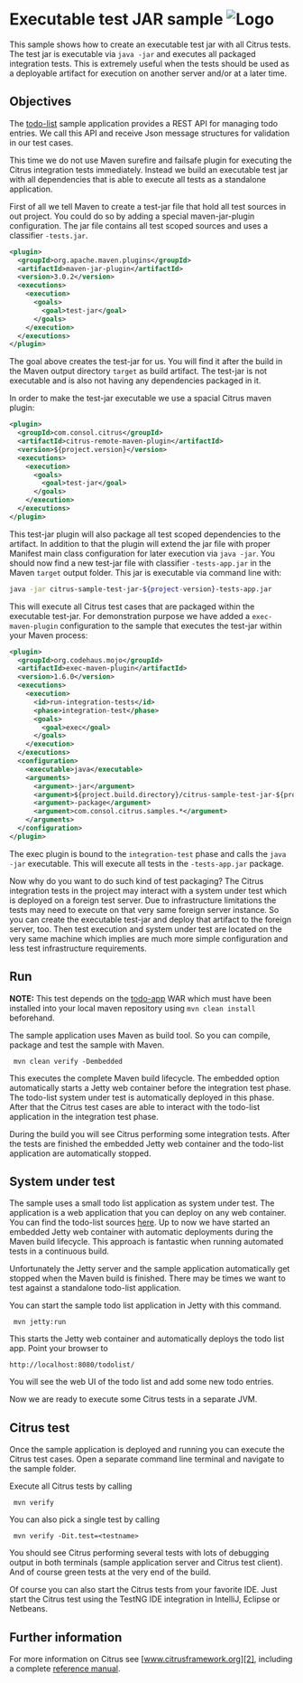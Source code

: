 Executable test JAR sample ![Logo][1]
==============

This sample shows how to create an executable test jar with all Citrus tests. The test jar is executable via `java -jar` and
executes all packaged integration tests. This is extremely useful when the tests should be used as a deployable artifact for execution on another
server and/or at a later time.

Objectives
---------

The [todo-list](../todo-app/README.md) sample application provides a REST API for managing todo entries.
We call this API and receive Json message structures for validation in our test cases.

This time we do not use Maven surefire and failsafe plugin for executing the Citrus integration tests immediately. Instead we build an executable 
test jar with all dependencies that is able to execute all tests as a standalone application.
    
First of all we tell Maven to create a test-jar file that hold all test sources in out project. You could do so by adding a special maven-jar-plugin configuration. The jar file contains all test scoped sources and 
uses a classifier `-tests.jar`.

```xml
<plugin>
  <groupId>org.apache.maven.plugins</groupId>
  <artifactId>maven-jar-plugin</artifactId>
  <version>3.0.2</version>
  <executions>
    <execution>
      <goals>
        <goal>test-jar</goal>
      </goals>
    </execution>
  </executions>
</plugin>
```

The goal above creates the test-jar for us. You will find it after the build in the Maven output directory `target` as build artifact. The test-jar is not executable and is also not having any dependencies packaged in it.

In order to make the test-jar executable we use a spacial Citrus maven plugin:

```xml
<plugin>
  <groupId>com.consol.citrus</groupId>
  <artifactId>citrus-remote-maven-plugin</artifactId>
  <version>${project.version}</version>
  <executions>
    <execution>
      <goals>
        <goal>test-jar</goal>
      </goals>
    </execution>
  </executions>
</plugin>
```

This test-jar plugin will also package all test scoped dependencies to the artifact. In addition to that the plugin will extend the jar file with proper Manifest main class configuration for later execution via `java -jar`.
You should now find a new test-jar file with classifier `-tests-app.jar` in the Maven `target` output folder. This jar is executable via command line with:

```bash
java -jar citrus-sample-test-jar-${project-version}-tests-app.jar
```      

This will execute all Citrus test cases that are packaged within the executable test-jar. For demonstration purpose we have added a `exec-maven-plugin` configuration to the sample that executes the test-jar within your Maven process:

```xml
<plugin>
  <groupId>org.codehaus.mojo</groupId>
  <artifactId>exec-maven-plugin</artifactId>
  <version>1.6.0</version>
  <executions>
    <execution>
      <id>run-integration-tests</id>
      <phase>integration-test</phase>
      <goals>
        <goal>exec</goal>
      </goals>
    </execution>
  </executions>
  <configuration>
    <executable>java</executable>
    <arguments>
      <argument>-jar</argument>
      <argument>${project.build.directory}/citrus-sample-test-jar-${project.version}-tests-app.jar</argument>
      <argument>-package</argument>
      <argument>com.consol.citrus.samples.*</argument>
    </arguments>
  </configuration>
</plugin>
```

The exec plugin is bound to the `integration-test` phase and calls the `java -jar` executable. This will execute all tests in the `-tests-app.jar` package.

Now why do you want to do such kind of test packaging? The Citrus integration tests in the project may interact with a system under test which is deployed on a foreign test server. Due to infrastructure limitations the tests may need to execute on that
very same foreign server instance. So you can create the executable test-jar and deploy that artifact to the foreign server, too. Then test execution and system under test are located on the very same machine which implies are much more simple
configuration and less test infrastructure requirements.   
                
Run
---------

**NOTE:** This test depends on the [todo-app](../todo-app/) WAR which must have been installed into your local maven repository using `mvn clean install` beforehand.

The sample application uses Maven as build tool. So you can compile, package and test the
sample with Maven.
 
     mvn clean verify -Dembedded
    
This executes the complete Maven build lifecycle. The embedded option automatically starts a Jetty web
container before the integration test phase. The todo-list system under test is automatically deployed in this phase.
After that the Citrus test cases are able to interact with the todo-list application in the integration test phase.

During the build you will see Citrus performing some integration tests.
After the tests are finished the embedded Jetty web container and the todo-list application are automatically stopped.

System under test
---------

The sample uses a small todo list application as system under test. The application is a web application
that you can deploy on any web container. You can find the todo-list sources [here](../todo-app). Up to now we have started an 
embedded Jetty web container with automatic deployments during the Maven build lifecycle. This approach is fantastic 
when running automated tests in a continuous build.
  
Unfortunately the Jetty server and the sample application automatically get stopped when the Maven build is finished. 
There may be times we want to test against a standalone todo-list application.  

You can start the sample todo list application in Jetty with this command.

     mvn jetty:run

This starts the Jetty web container and automatically deploys the todo list app. Point your browser to
 
    http://localhost:8080/todolist/

You will see the web UI of the todo list and add some new todo entries.

Now we are ready to execute some Citrus tests in a separate JVM.

Citrus test
---------

Once the sample application is deployed and running you can execute the Citrus test cases.
Open a separate command line terminal and navigate to the sample folder.

Execute all Citrus tests by calling

     mvn verify

You can also pick a single test by calling

     mvn verify -Dit.test=<testname>

You should see Citrus performing several tests with lots of debugging output in both terminals (sample application server
and Citrus test client). And of course green tests at the very end of the build.

Of course you can also start the Citrus tests from your favorite IDE.
Just start the Citrus test using the TestNG IDE integration in IntelliJ, Eclipse or Netbeans.

Further information
---------

For more information on Citrus see [www.citrusframework.org][2], including
a complete [reference manual][3].

 [1]: https://www.citrusframework.org/img/brand-logo.png "Citrus"
 [2]: https://www.citrusframework.org
 [3]: https://www.citrusframework.org/reference/html/
